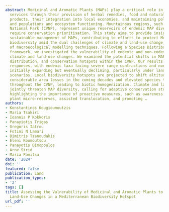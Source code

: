 ```yaml
---
abstract: Medicinal and Aromatic Plants (MAPs) play a critical role in providing ecosystem
  services through their provision of herbal remedies, food and natural skin care
  products, their integration into local economies, and maintaining pollinators’ diversity
  and populations and ecosystem functioning. Mountainous regions, such as Chelmos-Vouraikos
  National Park (CVNP), represent unique reservoirs of endemic MAP diversity that
  require conservation prioritisation. This study aims to provide insights into the
  sustainable management of MAPs, contributing to efforts to protect Mediterranean
  biodiversity amid the dual challenges of climate and land-use change, using a suite
  of macroecological modelling techniques. Following a Species Distribution Modelling
  framework, we investigated the vulnerability of endemic and non-endemic MAPs to
  climate and land-use changes. We examined the potential shifts in MAP diversity,
  distribution, and conservation hotspots within the CVNP. Our results revealed species-specific
  responses, with endemic taxa facing severe range contractions and non-endemic taxa
  initially expanding but eventually declining, particularly under land-use change
  scenarios. Local biodiversity hotspots are projected to shift altitudinally, with
  considerable area losses in the coming decades and elevated species turnover predicted
  throughout the CVNP, leading to biotic homogenization. Climate and land-use changes
  jointly threaten MAP diversity, calling for adaptive conservation strategies, thus
  highlighting the importance of proactive measures, such as awareness raising, establishing
  plant micro-reserves, assisted translocation, and promoting …
authors:
- Konstantinos Kougioumoutzis
- Maria Tsakiri
- Ioannis P Kokkoris
- Panayiotis Trigas
- Gregoris Iatrou
- Fotini N Lamari
- Dimitris Tzanoudakis
- Eleni Koumoutsou
- Panayotis Dimopoulos
- Arne Strid
- Maria Panitsa
date: '2024'
doi: ''
featured: false
publication: Land
publication_types:
- '2'
tags: []
title: Assessing the Vulnerability of Medicinal and Aromatic Plants to Climate and
  Land-Use Changes in a Mediterranean Biodiversity Hotspot
url_pdf: ''
---
```

